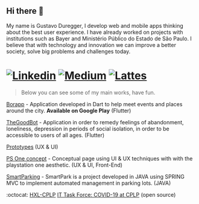## Hi there 👋
My name is Gustavo Duregger, I develop web and mobile apps thinking about the best user experience. I have already worked on projects with institutions such as Bayer and Ministério Público do Estado de São Paulo. I believe that with technology and innovation we can improve a better society, solve big problems and challenges today.

# [![Linkedin](https://img.shields.io/badge/-LinkedIn-242A2D?style=flat-square&logo=Linkedin&logoColor=white&link=https://www.linkedin.com/in/gustavoduregger/)](https://www.linkedin.com/in/gustavoduregger/) [![Medium](https://img.shields.io/badge/-Medium-242A2D?style=flat-square&logo=medium&logoColor=white&link=https://medium.com/@gustavo.duregger)](https://medium.com/@gustavo.duregger) [![Lattes](https://img.shields.io/badge/-CNPqLattes-242A2D?style=flat-square&link=http://lattes.cnpq.br/7411070819178956)](http://lattes.cnpq.br/7411070819178956) 
> Below you can see some of my main works, have fun.

[Borapp](https://play.google.com/store/apps/details?id=com.gduregger.borapp) - Application developed in Dart to help meet events and places around the city. **Available on Google Play** (Flutter)

[TheGoodBot](https://github.com/GustavoDuregger/the_good_bot_public) - Application in order to remedy feelings of abandonment, loneliness, depression in periods of social isolation, in order to be accessible to users of all ages. (Flutter)

[Prototypes](https://gist.github.com/GustavoDuregger/12f46da46badcab1fee358437d7e0bc4) (UX & UI)

[PS One concept](https://github.com/GustavoDuregger/psone) - Conceptual page using UI & UX techniques with with the playstation one aesthetic. (UX & UI, Front-End)

[SmartParking](https://github.com/GustavoDuregger/SmartPark) - SmartPark is a project developed in JAVA using SPRING MVC to implement automated management in parking lots. (JAVA)

:octocat: [HXL-CPLP](https://github.com/HXL-CPLP)
[IT Task Force: COVID-19 at CPLP](https://github.com/covid-taskforce-cplp) (open source)
